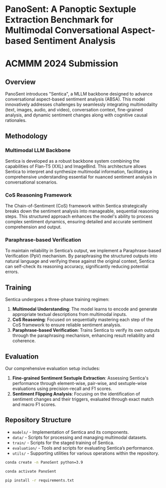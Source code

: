 # PanoSent: A Panoptic Sextuple Extraction Benchmark for Multimodal Conversational Aspect-based Sentiment Analysis

# ACMMM 2024 Submission

## Overview
PanoSent introduces "Sentica", a MLLM backbone  designed to advance conversational aspect-based sentiment analysis (ABSA). This model innovatively addresses challenges by seamlessly integrating multimodality (text, images, audio, and video), conversation context, fine-grained analysis, and dynamic sentiment changes along with cognitive causal rationales. 

## Methodology

### Multimodal LLM Backbone
Sentica is developed as a robust backbone system combining the capabilities of Flan-T5 (XXL) and ImageBind. This architecture allows Sentica to interpret and synthesize multimodal information, facilitating a comprehensive understanding essential for nuanced sentiment analysis in conversational scenarios.

### CoS Reasoning Framework
The Chain-of-Sentiment (CoS) framework within Sentica strategically breaks down the sentiment analysis into manageable, sequential reasoning steps. This structured approach enhances the model's ability to process complex sentiment dynamics, ensuring detailed and accurate sentiment comprehension and output.

### Paraphrase-based Verification
To maintain reliability in Sentica’s output, we implement a Paraphrase-based Verification (PpV) mechanism. By paraphrasing the structured outputs into natural language and verifying these against the original context, Sentica can self-check its reasoning accuracy, significantly reducing potential errors.

## Training
Sentica undergoes a three-phase training regimen:
1. **Multimodal Understanding**: The model learns to encode and generate appropriate textual descriptions from multimodal inputs.
2. **CoS Reasoning**: Focused on sequentially mastering each step of the CoS framework to ensure reliable sentiment analysis.
3. **Paraphrase-based Verification**: Trains Sentica to verify its own outputs through the paraphrasing mechanism, enhancing result reliability and coherence.

## Evaluation
Our comprehensive evaluation setup includes:
1. **Fine-grained Sentiment Sextuple Extraction**: Assessing Sentica's performance through element-wise, pair-wise, and sextuple-wise evaluations using precision-recall and F1 scores.
2. **Sentiment Flipping Analysis**: Focusing on the identification of sentiment changes and their triggers, evaluated through exact match and macro F1 scores.

## Repository Structure
- `models/` - Implementation of Sentica and its components.
- `data/` - Scripts for processing and managing multimodal datasets.
- `train/` - Scripts for the staged training of Sentica.
- `evaluation/` - Tools and scripts for evaluating Sentica’s performance.
- `utils/` - Supporting utilities for various operations within the repository.

```bash
conda create -n PanoSent python=3.9

conda activate PanoSent

pip install -r requirements.txt
